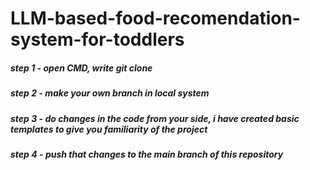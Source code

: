# LLM-based-food-recomendation-system-for-toddlers

##### step 1 -  open CMD, write git clone <git repo url>
##### step 2 - make your own branch in local system
##### step 3 - do changes in the code from your side, i have created basic templates to give you familiarity of the project
##### step 4 - push that changes to the main branch of this repository
